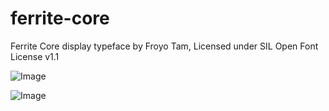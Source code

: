 # ferrite-core
Ferrite Core display typeface by Froyo Tam,
Licensed under SIL Open Font License v1.1

![Image](https://raw.githubusercontent.com/froyotam/ferrite-core/master/documentation/ferritecoreheader.png)

![Image](https://user-images.githubusercontent.com/58865365/71423602-5ccdae80-263f-11ea-8f66-ffcd64ab7f79.png)
